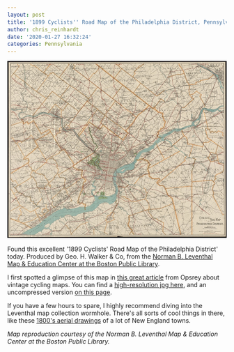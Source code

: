```yaml
---
layout: post
title: '1899 Cyclists'' Road Map of the Philadelphia District, Pennsylvania'
author: chris_reinhardt
date: '2020-01-27 16:32:24'
categories: Pennsylvania
---
```

[![1899 Cyclists Road Map of the Philadelphia District](/assets/img/uploads/1899-cyclists-road-map-of-the-philadelphia-district-pa-small.jpg "1899 Cyclists' Road Map of the Philadelphia District, PA")](1899-cyclists-road-map-of-the-philadelphia-district-pa.jpg)

Found this excellent '1899 Cyclists' Road Map of the Philadelphia District' today. Produced by Geo. H. Walker & Co, from the [Norman B. Leventhal Map & Education Center at the Boston Public Library](https://collections.leventhalmap.org/search/commonwealth:4m90fd265).

<!--more-->

I first spotted a glimpse of this map in [this great article](https://www.osprey.com/stories/vintage-cycling-maps/) from Opsrey about vintage cycling maps.  You can find a [high-resolution jpg here](), and an uncompressed version [on this page](https://collections.leventhalmap.org/search/commonwealth:4m90fd265https://collections.leventhalmap.org/search/commonwealth:4m90fd265). 

If you have a few hours to spare, I highly recommend diving into the Leventhal map collection wormhole.  There's all sorts of cool things in there, like these [1800's aerial drawings](https://collections.leventhalmap.org/search/commonwealth:cj82m038m) of a lot of New England towns.  

*Map reproduction courtesy of the Norman B. Leventhal Map & Education Center at the Boston Public Library.*
